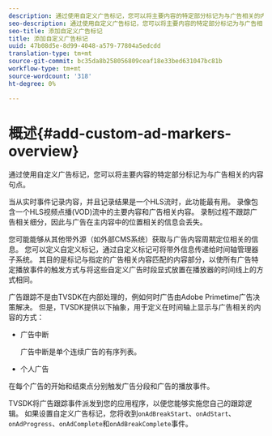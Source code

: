 ```yaml
---
description: 通过使用自定义广告标记，您可以将主要内容的特定部分标记为与广告相关的内容句点。
seo-description: 通过使用自定义广告标记，您可以将主要内容的特定部分标记为与广告相关的内容句点。
seo-title: 添加自定义广告标记
title: 添加自定义广告标记
uuid: 47b08d5e-8d99-4048-a579-77804a5edcdd
translation-type: tm+mt
source-git-commit: bc35da8b258056809ceaf18e33bed631047bc81b
workflow-type: tm+mt
source-wordcount: '318'
ht-degree: 0%

---
```



# 概述{#add-custom-ad-markers-overview}

通过使用自定义广告标记，您可以将主要内容的特定部分标记为与广告相关的内容句点。

当从实时事件记录内容，并且记录结果是一个HLS流时，此功能最有用。 录像包含一个HLS视频点播(VOD)流中的主要内容和广告相关内容。 录制过程不跟踪广告相关细分，因此与广告在主内容中的位置相关的信息会丢失。

您可能能够从其他带外源（如外部CMS系统）获取与广告内容周期定位相关的信息。 您可以定义自定义标记，通过自定义标记可将带外信息传递给时间轴管理器子系统。 其目的是标记与指定的广告相关内容匹配的内容部分，以使所有广告特定播放事件的触发方式与将这些自定义广告时段显式放置在播放器的时间线上的方式相同。

广告跟踪不是由TVSDK在内部处理的，例如何时广告由Adobe Primetime广告决策解决。 但是，TVSDK提供以下抽象，用于定义在时间轴上显示与广告相关的内容的方式：

* 广告中断

   广告中断是单个连续广告的有序列表。
* 个人广告

在每个广告的开始和结束点分别触发广告分段和广告的播放事件。

TVSDK将广告跟踪事件派发到您的应用程序，以便您能够实施您自己的跟踪逻辑。 如果设置自定义广告标记，您将收到`onAdBreakStart`、`onAdStart`、`onAdProgress`、`onAdComplete`和`onAdBreakComplete`事件。